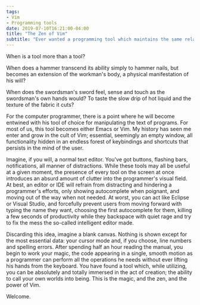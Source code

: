```yaml
---
tags:
- Vim
- Programming tools
date: 2019-07-10T16:21:00-04:00
title: "The Zen of Vim"
subtitle: "Ever wanted a programming tool which maintains the same relationship as a sword to the knight, the hammer to the smith?"
---
```



When is a tool more than a tool?

When does a hammer transcend its ability simply to hammer nails, but becomes an extension of the workman's body, a physical manifestation of his will?

When does the swordsman's sword feel, sense and touch as the swordsman's own hands would? To taste the slow drip of hot liquid and the texture of the fabric it cuts?

For the computer programmer, there is a point where he will become entwined with his tool of choice for manipulating the text of programs. For most of us, this tool becomes either Emacs or Vim. My history has seen me enter and grow in the cult of Vim; essential, seemingly an empty window, all functionality hidden in an endless forest of keybindings and shortcuts that persists in the mind of the user.

Imagine, if you will, a normal text editor. You've got buttons, flashing bars, notifications, all manner of distractions. While these tools may all be useful at a given moment, the presence of every tool on the screen at once introduces an absurd amount of clutter into the programmer's visual field. At best, an editor or IDE will refrain from distracting and hindering a programmer's efforts, only showing autocomplete when poignant, and moving out of the way when not needed. At worst, you can act like Eclipse or Visual Studio, and forcefully prevent users from moving forward with typing the name they want, choosing the first autocomplete for them, killing a few seconds of productivity while they backspace with quiet rage and try to fix the mess the so-called intelligent editor made.

Discarding this idea, imagine a blank canvas. Nothing is shown except for the most essential data: your cursor mode and, if you choose, line numbers and spelling errors. After spending half an hour reading the manual, you begin to work your magic, the code appearing in a single, smooth motion as a programmer can perform all the operations he needs without ever lifting his hands from the keyboard. You have found a tool which, while utilizing, you can be absolutely and totally immersed in the act of creation; the ability to call your own worlds into being. This is the magic, and the zen, and the power of Vim.

Welcome.
